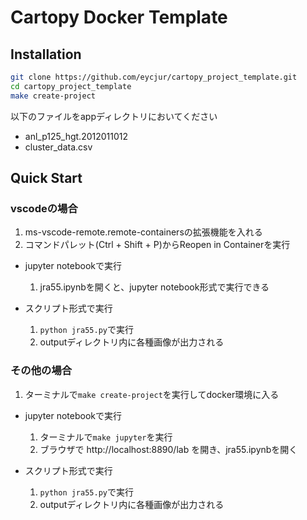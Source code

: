 # Cartopy Docker Template

## Installation
```bash
git clone https://github.com/eycjur/cartopy_project_template.git
cd cartopy_project_template
make create-project
```

以下のファイルをappディレクトリにおいてください
- anl_p125_hgt.2012011012
- cluster_data.csv

## Quick Start
### vscodeの場合
1. ms-vscode-remote.remote-containersの拡張機能を入れる
1. コマンドパレット(Ctrl + Shift + P)からReopen in Containerを実行

- jupyter notebookで実行  
	1. jra55.ipynbを開くと、jupyter notebook形式で実行できる

-  スクリプト形式で実行  
	1. `python jra55.py`で実行
	1. outputディレクトリ内に各種画像が出力される

### その他の場合
1. ターミナルで`make create-project`を実行してdocker環境に入る

- jupyter notebookで実行
	1. ターミナルで`make jupyter`を実行
	1. ブラウザで http://localhost:8890/lab を開き、jra55.ipynbを開く

-  スクリプト形式で実行
	1. `python jra55.py`で実行
	1. outputディレクトリ内に各種画像が出力される
